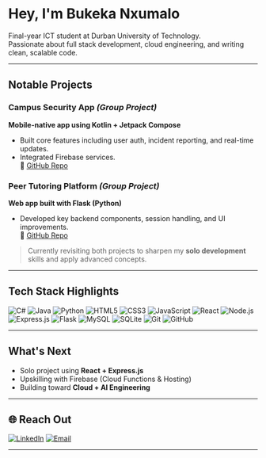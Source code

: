 # Hey, I'm Bukeka Nxumalo

Final-year ICT student at Durban University of Technology.  
Passionate about full stack development, cloud engineering, and writing clean, scalable code.

---

## Notable Projects

### Campus Security App *(Group Project)*
**Mobile-native app using Kotlin + Jetpack Compose**  
- Built core features including user auth, incident reporting, and real-time updates.
- Integrated Firebase services.  
🔗 [GitHub Repo](https://github.com/iangovender/PBDV_SecurityApp)

### Peer Tutoring Platform *(Group Project)*
**Web app built with Flask (Python)**  
- Developed key backend components, session handling, and UI improvements.  
🔗 [GitHub Repo](https://github.com/levs2424/PBDV-PROJECT)

> Currently revisiting both projects to sharpen my **solo development** skills and apply advanced concepts.

---

## Tech Stack Highlights
![C#](https://img.shields.io/badge/c%23-%23239120.svg?logo=csharp&logoColor=white)
![Java](https://img.shields.io/badge/java-%23ED8B00.svg?logo=openjdk&logoColor=white)
![Python](https://img.shields.io/badge/python-3670A0?logo=python&logoColor=ffdd54)
![HTML5](https://img.shields.io/badge/html5-%23E34F26.svg?logo=html5&logoColor=white)
![CSS3](https://img.shields.io/badge/css3-%231572B6.svg?logo=css3&logoColor=white)
![JavaScript](https://img.shields.io/badge/javascript-%23323330.svg?logo=javascript&logoColor=%23F7DF1E)
![React](https://img.shields.io/badge/react-%2320232a.svg?logo=react&logoColor=%2361DAFB)
![Node.js](https://img.shields.io/badge/node.js-6DA55F?logo=node.js&logoColor=white)
![Express.js](https://img.shields.io/badge/express.js-%23404d59.svg?logo=express&logoColor=%2361DAFB)
![Flask](https://img.shields.io/badge/flask-%23000.svg?logo=flask&logoColor=white)
![MySQL](https://img.shields.io/badge/mysql-4479A1.svg?logo=mysql&logoColor=white)
![SQLite](https://img.shields.io/badge/sqlite-%2307405e.svg?logo=sqlite&logoColor=white)
![Git](https://img.shields.io/badge/git-%23F05033.svg?logo=git&logoColor=white)
![GitHub](https://img.shields.io/badge/github-%23121011.svg?logo=github&logoColor=white)

---

## What's Next
- Solo project using **React + Express.js**
- Upskilling with Firebase (Cloud Functions & Hosting)
- Building toward **Cloud + AI Engineering**

---

## 🌐 Reach Out
[![LinkedIn](https://img.shields.io/badge/LinkedIn-0077B5?logo=linkedin&logoColor=white)](https://www.linkedin.com/in/bukekanxumalo/)
[![Email](https://img.shields.io/badge/Email-D14836?logo=gmail&logoColor=white)](mailto:nxumalobukeka66@gmail.com)

----
